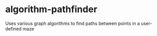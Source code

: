 # algorithm-pathfinder
Uses various graph algorithms to find paths between points in a user-defined maze
